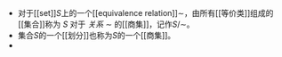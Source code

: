 - 对于[[set]]$S$上的一个[[equivalence relation]]$\sim$，由所有[[等价类]]组成的[[集合]]称为 $S$ 对于 *关系* $\sim$ 的[[商集]]，记作$S/\sim$。
- 集合$S$的一个[[划分]]也称为$S$的一个[[商集]]。
-